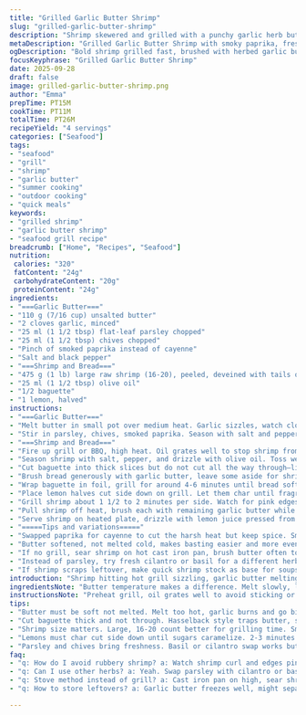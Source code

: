 ```yaml
---
title: "Grilled Garlic Butter Shrimp"
slug: "grilled-garlic-butter-shrimp"
description: "Shrimp skewered and grilled with a punchy garlic herb butter. Hasselback-style baguette slathered in spiced garlic butter then charred on the grill. Zesty charred lemon for squeezing. Classic seafood meets smoky, buttery carbs. Simple, quick, bold flavors with herbaceous freshness and heat from cayenne. Ideal for outdoor cooking and those who love garlicky richness balanced by fresh lemon."
metaDescription: "Grilled Garlic Butter Shrimp with smoky paprika, fresh herbs, charred lemon, and Hasselback baguette slathered in spiced garlic butter. Quick, bold seafood dish."
ogDescription: "Bold shrimp grilled fast, brushed with herbed garlic butter, smoky paprika kick, charred lemon juice drizzle, and crusty Hasselback baguette on the side."
focusKeyphrase: "Grilled Garlic Butter Shrimp"
date: 2025-09-28
draft: false
image: grilled-garlic-butter-shrimp.png
author: "Emma"
prepTime: PT15M
cookTime: PT11M
totalTime: PT26M
recipeYield: "4 servings"
categories: ["Seafood"]
tags:
- "seafood"
- "grill"
- "shrimp"
- "garlic butter"
- "summer cooking"
- "outdoor cooking"
- "quick meals"
keywords:
- "grilled shrimp"
- "garlic butter shrimp"
- "seafood grill recipe"
breadcrumb: ["Home", "Recipes", "Seafood"]
nutrition: 
 calories: "320"
 fatContent: "24g"
 carbohydrateContent: "20g"
 proteinContent: "24g"
ingredients:
- "===Garlic Butter==="
- "110 g (7/16 cup) unsalted butter"
- "2 cloves garlic, minced"
- "25 ml (1 1/2 tbsp) flat-leaf parsley chopped"
- "25 ml (1 1/2 tbsp) chives chopped"
- "Pinch of smoked paprika instead of cayenne"
- "Salt and black pepper"
- "===Shrimp and Bread==="
- "475 g (1 lb) large raw shrimp (16-20), peeled, deveined with tails on"
- "25 ml (1 1/2 tbsp) olive oil"
- "1/2 baguette"
- "1 lemon, halved"
instructions:
- "===Garlic Butter==="
- "Melt butter in small pot over medium heat. Garlic sizzles, watch closely so it doesn’t brown too quickly or turn bitter. Pull off heat quickly once garlic softens and aroma pops out."
- "Stir in parsley, chives, smoked paprika. Season with salt and pepper to taste. Set aside."
- "===Shrimp and Bread==="
- "Fire up grill or BBQ, high heat. Oil grates well to stop shrimp from sticking. Thread shrimp onto skewers if you want ease flipping, but direct grilling works too."
- "Season shrimp with salt, pepper, and drizzle with olive oil. Toss well so every surface gets a sheen."
- "Cut baguette into thick slices but do not cut all the way through—like Hasselback potatoes. This traps butter and lets steam circulate."
- "Brush bread generously with garlic butter, leave some aside for shrimp brushing."
- "Wrap baguette in foil, grill for around 4-6 minutes until bread softens but outside crisps slightly. Remove and keep warm wrapped in towel or at side of grill."
- "Place lemon halves cut side down on grill. Let them char until fragrant and softened, about 2-3 minutes. The sugars should caramelize; this adds depth to your squeeze."
- "Grill shrimp about 1 1/2 to 2 minutes per side. Watch for pink edges curling up and a slight char forming. Don’t overcook or they get rubbery. Shrimp firm, opaque, with grill marks means done."
- "Pull shrimp off heat, brush each with remaining garlic butter while hot so it melts into meat."
- "Serve shrimp on heated plate, drizzle with lemon juice pressed from grilled halves. Place baguette alongside. Serious craving solved."
- "=====Tips and variations====="
- "Swapped paprika for cayenne to cut the harsh heat but keep spice. Smoked paprika adds smoky layer matching grilled flavors."
- "Butter softened, not melted cold, makes basting easier and more even. Mixing herbs in melted butter releases aroma better but don’t let garlic cook past soft to avoid bitterness."
- "If no grill, sear shrimp on hot cast iron pan, brush butter often to keep moist. Bread can be crisped under broiler wrapped loosely in foil."
- "Instead of parsley, try fresh cilantro or basil for a different herb note. Add a squeeze of fresh lime instead of lemon for a more tropical vibe."
- "If shrimp scraps leftover, make quick shrimp stock as base for soups or risotto—no waste here."
introduction: "Shrimp hitting hot grill sizzling, garlic butter melting into every crevice of bread. Charred lemon releasing bursts of smoky, tangy juice. If you think shrimp grilling means rubbery disappointment, try this. The trick: quick intense heat and bathe immediately in herb-spiked butter, then let the bread soak those garlic-dripping flavors while it crisps slowly. We replace cayenne with smoked paprika for subtler spice, because hey, anyone can do heat; mastering smoky depth is art. Chopped chives and parsley bring brightness but never fight. Grilling lemons until caramelized changed my approach forever—you don’t just squeeze them, you cook them first. Take care not to scorch garlic or your butter turns bitter. That soft clinking sound when shrimp curl, that’s your sign. Resist overcooking, it’s a race against rubber bands snapping. Snack, dine, devour, repeat."
ingredientsNote: "Butter temperature makes a difference. Melt slowly, low to medium heat, just soft enough to mix herbs without cooking garlic too hard—bitterness comes fast if you get distracted. Swap butter for vegan spread or ghee; both work but change mouthfeel. If you skip fresh chives, onion powder is a last-resort fallback but doesn’t compare. Parsley is key for freshness; flat-leaf better than curly for color and flavor. Smoked paprika replaces cayenne here to cut down on sharp heat and add a smoky flair that echoes grill notes. Olive oil on shrimp is a must to protect shrimp flesh from drying out under grill flames. Baguette; day-old bread grills better, so it crisps without turning mushy inside. Wrap tightly in foil to trap steam and heat evenly. No grill? Cast iron or broiler also doable. Keep lemon halves intact until right before pressing to retain juices. Use good salt and freshly cracked pepper, these simple basics elevate every bite without effort."
instructionsNote: "Preheat grill, oil grates well to avoid sticking or tearing shrimp flesh. Thread shrimp loosely if you want easier handling; flipping is tricky but worth it. Watch garlic melt carefully. Too hot and it browns fast and gets bitter. Garlic flavor extraction is crucial—softening releases the pungent taste without harshness. Cutting bread in a Hasselback style traps butter but doesn’t disconnect slices; it steams inside while crisping outside. Wrapping bread in foil lets butter soak in evenly while protecting from direct flame blackening. Char lemon cut-side down, a step many miss—caramelized sugars add deep citrus and balance the butter richness and smoky shrimp flavor. Shrimp cook fast, firmness, slight curl and opaque interior are reliable doneness guides. Brush them hot with garlic butter right off the grill to embed flavor and keep moist. Serve immediately. Don’t crowd grill or shrimp will steam, not char. Timing is everything. Been burned by overdone shrimp too many times to count—firm but springy is right."
tips:
- "Butter must be soft not melted. Melt too hot, garlic burns and go bitter fast. Stir herbs in off heat best. Smoked paprika swaps cayenne for less heat but smoky note. I learned firm shrimp means quick grills, don’t wait for full pink or they dry. Oil grate before grilling or tails stick hard, makes flipping frustrating."
- "Cut baguette thick and not through. Hasselback style traps butter, steam inside, crisp outside. Wrap in foil to hold heat and soften crust gently while grilling 4-6 minutes. Leave some garlic butter aside for shrimp to brush later or flavor fades when cooling. Use foil loosely or bread steams too much and gets soggy, watch timing closely."
- "Shrimp size matters. Large, 16-20 count better for grilling time. Smaller shrimps cook faster but tricky to not overdo. Watch edges curl, small char spots form—keys to doneness. Overcooked shrimp snap like rubber bands, texture ruined. Pull off grill, brush immediately with garlic butter hot or it won’t melt in properly. Flavor fades fast if skipped."
- "Lemons must char cut side down until sugars caramelize. 2-3 minutes tops. It’s sugar chemistry turning sour brightness into smoky sweet juice. Raw lemon juice misses this layer entirely, important step. Warm lemon juice drizzled immediately adds another smoky layer that blends with garlic herb butter punch. Don’t skip or lose that depth."
- "Parsley and chives bring freshness. Basil or cilantro swap works but change the note. Fresh herbs better than dried for vibrant flavor and aroma. If no chives, onion powder last resort but dwarfed by fresh vibrancy. Also, olive oil on shrimp protects them on grill; prevents drying out under direct flame. A quick toss before threading skewers or direct grilling."
faq:
- "q: How do I avoid rubbery shrimp? a: Watch shrimp curl and edges pink up, slight char. Pull off grill quick. Too long and shrimps snap rubbery. Heat must be high for fast cook. Butter brushing right off grill helps keep moist. Not too thin or thick skewers matter too for fast turn."
- "q: Can I use other herbs? a: Yeah. Swap parsley with cilantro or basil, changes aroma. Dried herbs lose punch quick, fresh best. Without chives, onion powder ok but flavor dull. Use more butter or oil to enhance herb note if skipping fresh. Herbs need soft butter to avoid bitter garlic."
- "q: Stove method instead of grill? a: Cast iron pan on high, sear shrimp quick same timing. Butter baste often. Use broiler for bread crisp if no grill. No smoke but still tasty. Lemon char lost but squeeze fresh lemon. Consider smoked paprika to mimic some smoky flavor."
- "q: How to store leftovers? a: Garlic butter freezes well, might separate but melts fine when reheated. Shrimp best next day, refrigerate quick. Reheat low and slow or brief pan warm. Bread loses crisp, toast again or eat as is. Leftover butter great on veggies or pasta. Freeze in ice cube trays portioned."

---
```

